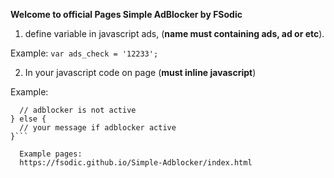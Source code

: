 **Welcome to official Pages Simple AdBlocker by FSodic**

1. define variable in javascript ads, (**name must containing ads, ad or etc**).

Example:
```var ads_check = '12233';```

2. In your javascript code on page (**must inline javascript**)

Example:
```if(typeof ads_check !== 'undefined') { 
  // adblocker is not active
} else {
  // your message if adblocker active
}```
  
  Example pages:
  https://fsodic.github.io/Simple-Adblocker/index.html
